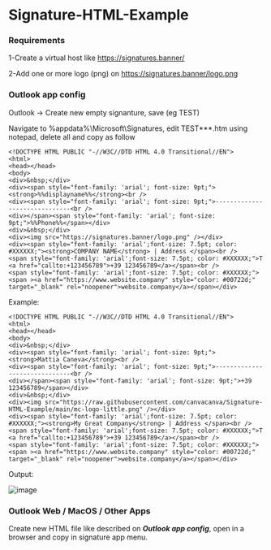 # Signature-HTML-Example
### Requirements
1-Create a virtual host like https://signatures.banner/

2-Add one or more logo (png) on https://signatures.banner/logo.png


### Outlook app config
Outlook -> Create new empty signanture, save (eg TEST)

Navigate to %appdata%\Microsoft\Signatures, edit TEST***.htm using notepad, delete all and copy as follow
```
<!DOCTYPE HTML PUBLIC "-//W3C//DTD HTML 4.0 Transitional//EN">
<html>
<head></head>
<body>
<div>&nbsp;</div>
<div><span style="font-family: 'arial'; font-size: 9pt;"><strong>%%displayname%%</strong><br />
<div><span style="font-family: 'arial'; font-size: 9pt;">------------------------------<br />
<div></span><span style="font-family: 'arial'; font-size: 9pt;">%%Phone%%</span></div>
<div>&nbsp;</div>
<div><img src="https://signatures.banner/logo.png" /></div>
<div><span style="font-family: 'arial';font-size: 7.5pt; color: #XXXXXX;"><strong>COMPANY NAME</strong> | Address </span><br />
<span style="font-family: 'arial';font-size: 7.5pt; color: #XXXXXX;">T <a href="callto:+123456789">+39 123456789</a></span><br />
<span style="font-family: 'arial';font-size: 7.5pt; color: #XXXXXX;"><span ><a href="https://www.website.company" style="color: #00722d;" target="_blank" rel="noopener">website.company</a></span></div>

```

Example:
```
<!DOCTYPE HTML PUBLIC "-//W3C//DTD HTML 4.0 Transitional//EN">
<html>
<head></head>
<body>
<div>&nbsp;</div>
<div><span style="font-family: 'arial'; font-size: 9pt;"><strong>Mattia Caneva</strong><br />
<div><span style="font-family: 'arial'; font-size: 9pt;">------------------------------<br />
<div></span><span style="font-family: 'arial'; font-size: 9pt;">+39 123456789</span></div>
<div>&nbsp;</div>
<div><img src="https://raw.githubusercontent.com/canvacanva/Signature-HTML-Example/main/mc-logo-little.png" /></div>
<div><span style="font-family: 'arial';font-size: 7.5pt; color: #XXXXXX;"><strong>My Great Company</strong> | Address </span><br />
<span style="font-family: 'arial';font-size: 7.5pt; color: #XXXXXX;">T <a href="callto:+123456789">+39 123456789</a></span><br />
<span style="font-family: 'arial';font-size: 7.5pt; color: #XXXXXX;"><span ><a href="https://www.website.company" style="color: #00722d;" target="_blank" rel="noopener">website.company</a></span></div>

```

Output:

![image](https://github.com/canvacanva/Signature-HTML-Example/assets/17501324/5e131584-4a94-43aa-93fc-876aa52d1d0e)


### Outlook Web / MacOS / Other Apps
Create new HTML file like described on  ***Outlook app config***, open in a browser and copy in signature app menu.
